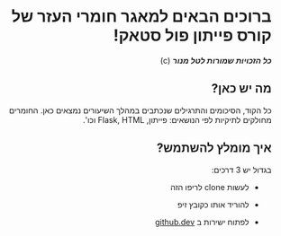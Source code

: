 
<div dir="rtl">
  
# ברוכים הבאים למאגר חומרי העזר של קורס פייתון פול סטאק!
***כל הזכויות שמורות לטל מנור*** (c)
  
## מה יש כאן?

כל הקוד, הסיכומים והתרגילים שנכתבים במהלך השיעורים נמצאים כאן. החומרים מחולקים לתיקיות לפי הנושאים: פייתון, Flask, HTML וכו'.

## איך מומלץ להשתמש?

בגדול יש 3 דרכים:

- לעשות clone לריפו הזה 
  
- להוריד אותו כקובץ זיפ

- לפתוח ישירות ב [github.dev](url)  
  </div>
